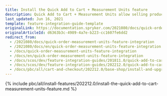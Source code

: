 ```yaml
---
title: Install the Quick Add to Cart + Measurement Units feature
description: Quick Add to Cart + Measurement Units allow selling products by any unit of measure with a click. This guide describes how to integrate this feature into your project.
last_updated: Jun 16, 2021
template: feature-integration-guide-template
originalLink: https://documentation.spryker.com/2021080/docs/quick-order-measurement-units-feature-integration
originalArticleId: d6363b3c-4989-4a7e-b223-cc1607fe6dd2
redirect_from:
  - /2021080/docs/quick-order-measurement-units-feature-integration
  - /2021080/docs/en/quick-order-measurement-units-feature-integration
  - /docs/quick-order-measurement-units-feature-integration
  - /docs/en/quick-order-measurement-units-feature-integration
  - /docs/scos/dev/feature-integration-guides/201811.0/quick-add-to-cart-measurement-units-feature-integration.html
  - /docs/scos/dev/feature-integration-guides/202212.0/quick-add-to-cart-measurement-units-feature-integration.html
  - /docs/pbc/all/cart-and-checkout/202212.0/base-shop/install-and-upgrade/install-features/install-the-quick-add-to-cart-measurement-units-feature.html
---
```

{% include pbc/all/install-features/202212.0/install-the-quick-add-to-cart-measurement-units-feature.md %} <!-- To edit, see /_includes/pbc/all/install-features/202212.0/install-the-quick-add-to-cart-measurement-units-feature.md -->
